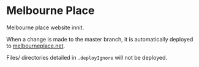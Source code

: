 # Melbourne Place

Melbourne place website innit.

When a change is made to the master branch, it is automatically deployed to [melbourneplace.net](https://melbourneplace.net).

Files/ directories detailed in `.deployIgnore` will not be deployed.
